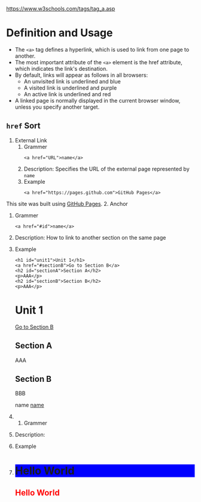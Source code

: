 https://www.w3schools.com/tags/tag_a.asp

# Definition and Usage
- The `<a>` tag defines a hyperlink, which is used to link from one page to another.
- The most important attribute of the `<a>` element is the href attribute, which indicates the link's destination.
- By default, links will appear as follows in all browsers:
  - An unvisited link is underlined and blue
  - A visited link is underlined and purple
  - An active link is underlined and red
- A linked page is normally displayed in the current browser window, unless you specify another target.

## `href` Sort
1. External Link
   1. Grammer
      ```
      <a href="URL">name</a>
      ```
   2. Description:
      Specifies the URL of the external page represented by `name`
   3. Example
      ```
      <a href="https://pages.github.com">GitHub Pages</a>
      ```
This site was built using <a href="https://pages.github.com">GitHub Pages</a>.
2. Anchor
   1. Grammer
      ```
      <a href="#id">name</a>
      ```  
   3. Description:
      How to link to another section on the same page
   5. Example
      ```
      <h1 id="unit1">Unit 1</h1>
      <a href="#sectionB">Go to Section B</a>
      <h2 id="sectionA">Section A</h2>
      <p>AAA</p>
      <h2 id="sectionB">Section B</h2>
      <p>AAA</p>
      ```
      <h1 id="unit1">Unit 1</h1>
      <a href="#sectionB">Go to Section B</a>
      <h2 id="sectionA">Section A</h2>
      <p>AAA</p>
      <h2 id="sectionB">Section B</h2>
      <p>BBB</p>
      
      <a name="object-name">name</a>
      <a href="#object-name">name</a>
7.    1. Grammer
   2. Description:
   3. Example
      
8. 
      <html>
      <body>
        <h1 style="background-color:Blue;">Hello World</h1>
        <h2 style="color:Red;">Hello World</h2> 
      </body>
      </html>   
